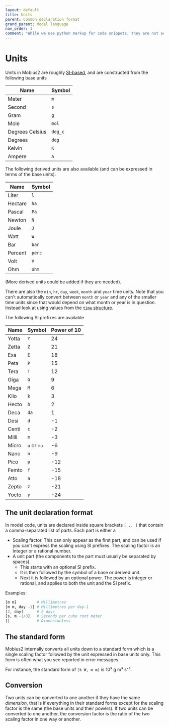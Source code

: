```yaml
---
layout: default
title: Units
parent: Common declaration format
grand_parent: Model language
nav_order: 1
comment: "While we use python markup for code snippets, they are not actually python, it just creates convenient coloring for this format."
---
```


# Units

Units in Mobius2 are roughly [SI-based](https://en.wikipedia.org/wiki/International_System_of_Units), and are constructed from the following base units

| Name | Symbol |
| ---- | ------ |
| Meter | `m` |
| Second | `s` |
| Gram | `g` |
| Mole | `mol` |
| Degrees Celsius | `deg_c` |
| Degrees | `deg` |
| Kelvin | `K` |
| Ampere | `A` |

The following derived units are also available (and can be expressed in terms of the base units).

| Name | Symbol |
| ---- | ------ |
| Liter | `l` |
| Hectare | `ha` |
| Pascal | `Pa` |
| Newton | `N` |
| Joule | `J` |
| Watt | `W` |
| Bar | `bar` |
| Percent | `perc` |
| Volt | `V` |
| Ohm | `ohm` |

(More derived units could be added if they are needed).

There are also the `min`, `hr`, `day`, `week`, `month` and `year` time units. Note that you can't automatically convert between `month` or `year` and any of the smaller time units since that would depend on what month or year is in question. Instead look at using values from the [`time` structure](math_format.html#identifier).

The following SI prefixes are available

| Name | Symbol | Power of 10 |
| ---- | ------ | ----- |
| Yotta | `Y` | 24 |
| Zetta | `Z` | 21 |
| Exa | `E` | 18 |
| Peta | `P` | 15 |
| Tera | `T` | 12 |
| Giga | `G` | 9 |
| Mega | `M` | 6 |
| Kilo | `k` | 3 |
| Hecto | `h` | 2 |
| Deca | `da` | 1 |
| Desi | `d` | -1 |
| Centi | `c` | -2 |
| Milli | `m` | -3 |
| Micro | `u` or `mu` | -6 |
| Nano | `n` | -9 |
| Pico | `p` | -12 |
| Femto | `f` | -15 |
| Atto | `a` | -18 |
| Zepto | `z` | -21 |
| Yocto | `y` | -24 |

## The unit declaration format

In model code, units are declared inside square brackets `[ .. ]` that contain a comma-separated list of parts. Each part is either a

- Scaling factor. This can only appear as the first part, and can be used if you can't express the scaling using SI prefixes. The scaling factor is an integer or a rational number.
- A unit part (the components to the part must usually be separated by spaces).
	- This starts with an optional SI prefix.
	- It is then followed by the symbol of a base or derived unit.
	- Next it is followed by an optional power. The power is integer or rational, and applies to both the unit and the SI prefix.

Examples:

```python
[m m]         # Millimetres
[m m, day -1] # Millimetres per day-1
[2, day]      # 2 days
[s, m -1/3]   # Seconds per cube root meter
[]            # Dimensionless
```

## The standard form

Mobius2 internally converts all units down to a standard form which is a single scaling factor followed by the unit expressed in base units only. This form is often what you see reported in error messages.

For instance, the standard form of `[k W, m m]` is 10³ g m³ s⁻³.

## Conversion

Two units can be converted to one another if they have the same *dimension*, that is if everything in their standard forms except for the scaling factor is the same (the base units and their powers). If two units can be converted to one another, the conversion factor is the ratio of the two scaling factor in one way or another.